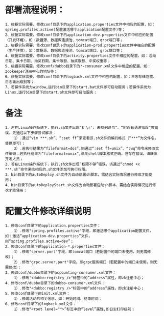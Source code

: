 # 部署流程说明：
    1、根据实际需要，修改conf目录下的application.properties文件中相应的配置，如：spring.profiles.active(配置激活哪个application配置文件)等；
    2、根据实际需要，修改conf目录下的application-dev.properties文件中相应的配置（开发环境），如：数据源、数据库连接池、tomcat端口、grpc端口等；
    3、根据实际需要，修改conf目录下的application-prod.properties文件中相应的配置（生产环境），如：数据源、数据库连接池、tomcat端口、grpc端口等；
    4、根据实际需要，修改conf目录下的activity.properties文件中相应的配置，如：活动日期、集卡日期、抽奖日期、集卡限额、抽奖限额、中奖权重等；
    5、根据实际需要，修改conf/dubbo目录下的*-consumer.xml文件中相应的配置，如：zookeeper注册中心的地址等；
    6、根据实际需要，修改conf目录下的logback.xml文件中相应的配置，如：日志存储位置、日志输出级别等；
    7、若操作系统为window,运行bin目录下的start.bat文件即可启动服务；若操作系统为Linux,运行bin目录下的start.sh文件即可启动服务；

# 备注
    1、若在Linux操作系统下，执行.sh文件出现“$'\r': 未找到命令”、“附近有语法错误”等错误，先通过以下步骤尝试解决：
        1）.通过“vim ***.sh”、“:set ff”来查看该.sh文件的编码格式（“***”为文件名，替换即可）；
        2）.若执行结果为“fileformat=dos”,则通过“:set ff=unix”、“:wq”命令来修改文件编码；若执行结果为“fileformat=unix”,说明shell脚本格式正确，但存在错误，请联系开发人员；
    2、若在Linux操作系统下，执行.sh文件出现“权限不够”错误，请通过“chmod +x ***.sh”命令来给相应的.sh文件添加可执行权限。
    3、bin目录下的autoDeploy.sh文件为自动部署sh脚本，需结合实际情况进行修改才能使用；
    4、bin目录下的autoDeployStart.sh文件为自动部署启动sh脚本，需结合实际情况进行修改才能使用；
    
# 配置文件修改详细说明
    1、修改conf目录下的application.properties文件：
        1）.修改"spring.profiles.active"字段，即激活哪个application配置文件，如：激活“application-dev.properties”文件，则“spring.profiles.active=dev”；
    2、修改conf目录下的application-*.properties文件：
        1）.修改"server.port"字段，即tomcat端口（若配置中的端口未使用，则无需修改）；
        2）.修改"grpc.server.port"字段，即grpc服务端口（若配置中的端口未使用，则无需修改）；
    3、修改conf/dubbo目录下的accounting-consumer.xml文件：
        1）.修改"<dubbo:registry />"标签中的“address”属性，即zk注册中心；
    4、修改conf/dubbo目录下的dubbo-consumer.xml文件：
        1）.修改"<dubbo:registry />"标签中的“address”属性，即zk注册中心；
    5、修改conf目录下的init.xml文件：
        1）.修改活动的相关信息，如：开始时间、结束时间；
    6、修改conf目录下的logback.xml文件：
        1）.修改“<root level="">”标签中的“level”属性,即日志打印级别；